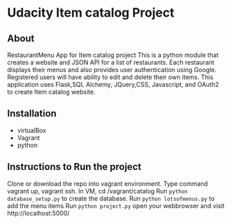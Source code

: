# Udacity Item catalog Project

## About

RestaurantMenu App for Item catalog project This is a python module that creates a website and JSON API for a list of restaurants. Each restaurant displays their menus and also provides user authentication using Google. Registered users will have ability to edit and delete their own items. This application uses Flask,SQL Alchemy, JQuery,CSS, Javascript, and OAuth2 to create Item catalog website.

## Installation 
- virtualBox 
- Vagrant  
- python 

## Instructions to Run the project

Clone or download the repo into vagrant environment.
Type command vagrant up, vagrant ssh.
In VM, cd /vagrant/catalog
Run `python database_setup.py` to create the database.
Run `python lotsofmenus.py` to add the menu items
Run `python project.py`
open your webbrowser and visit http://localhost:5000/